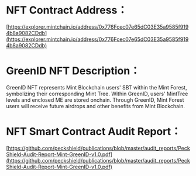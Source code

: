 # NFT Contract Address：
[https://explorer.mintchain.io/address/0x776Fcec07e65dC03E35a9585f9194b8a9082CDdb](https://explorer.mintchain.io/address/0x776Fcec07e65dC03E35a9585f9194b8a9082CDdb)

# GreenID NFT Description：
GreenID NFT represents Mint Blockchain users' SBT within the Mint Forest, symbolizing their corresponding Mint Tree. Within GreenID, users' MintTree levels and enclosed ME are stored onchain. Through GreenID, Mint Forest users will receive future airdrops and other benefits from Mint Blockchain.

# NFT Smart Contract Audit Report：
[https://github.com/peckshield/publications/blob/master/audit_reports/PeckShield-Audit-Report-Mint-GreenID-v1.0.pdf](https://github.com/peckshield/publications/blob/master/audit_reports/PeckShield-Audit-Report-Mint-GreenID-v1.0.pdf)
